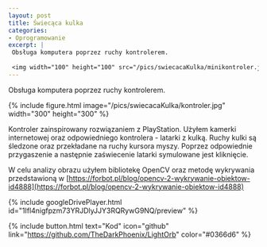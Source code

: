 ```yaml
---
layout: post
title: Świecąca kulka
categories:
- Oprogramowanie
excerpt: |
 Obsługa komputera poprzez ruchy kontrolerem.
  
 <img width="100" height="100" src="/pics/swiecacaKulka/minikontroler.jpg"> 
---
```


Obsługa komputera poprzez ruchy kontrolerem.

{% include figure.html image="/pics/swiecacaKulka/kontroler.jpg" width="300" height="300" %}

Kontroler zainspirowany rozwiązaniem z PlayStation. Użyłem kamerki internetowej oraz odpowiedniego kontrolera - latarki z kulką. Ruchy kulki są śledzone oraz przekładane na ruchy kursora myszy. Poprzez odpowiednie przygaszenie a następnie zaświecenie latarki symulowane jest kliknięcie.

W celu analizy obrazu użyłem bibliotekę OpenCV oraz metodę wykrywania przedstawioną w [https://forbot.pl/blog/opencv-2-wykrywanie-obiektow-id4888](https://forbot.pl/blog/opencv-2-wykrywanie-obiektow-id4888)

{% include googleDrivePlayer.html id="1Ifl4nigfpzm73YRJDlyJJY3RQRywG9NQ/preview" %}

{% include button.html text="Kod" icon="github" link="https://github.com/TheDarkPhoenix/LightOrb" color="#0366d6" %}